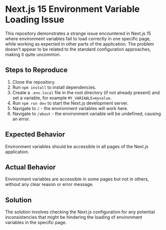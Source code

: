 # Next.js 15 Environment Variable Loading Issue

This repository demonstrates a strange issue encountered in Next.js 15 where environment variables fail to load correctly in one specific page, while working as expected in other parts of the application.  The problem doesn't appear to be related to the standard configuration approaches, making it quite uncommon.

## Steps to Reproduce

1. Clone the repository.
2. Run `npm install` to install dependencies.
3. Create a `.env.local` file in the root directory (if not already present) and set a variable, for example `MY_VARIABLE=myvalue`.
4. Run `npm run dev` to start the Next.js development server.
5. Navigate to `/` -  the environment variables will work here.
6. Navigate to `/about` - the environment variable will be undefined, causing an error. 

## Expected Behavior

Environment variables should be accessible in all pages of the Next.js application.

## Actual Behavior

Environment variables are accessible in some pages but not in others, without any clear reason or error message. 

## Solution

The solution involves checking the Next.js configuration for any potential inconsistencies that might be hindering the loading of environment variables in the specific page.